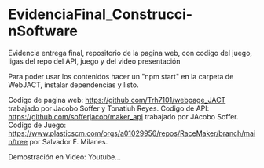 # EvidenciaFinal_Construcci-nSoftware
Evidencia entrega final, repositorio de la pagina web, con codigo del juego, ligas del repo del API, juego y del video presentación

Para poder usar los contenidos hacer un "npm start" en la carpeta de WebJACT, instalar dependencias y listo. 

Codigo de pagina web: https://github.com/Trh7101/webpage_JACT trabajado por Jacobo Soffer y Tonatiuh Reyes.
Codigo de API: https://github.com/sofferjacob/maker_api trabajado por JAcobo Soffer.
Codigo de Juego: https://www.plasticscm.com/orgs/a01029956/repos/RaceMaker/branch/main/tree por Salvador F. Milanes.


Demostración en Video: Youtube...
